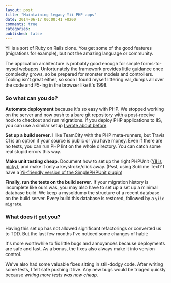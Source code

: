 ```yaml
---
layout: post
title: "Maintaining legacy Yii PHP apps"
date: 2014-06-17 00:00:41 +0200
comments: true
categories:
published: false
---
```


Yii is a sort of Ruby on Rails clone. You get some of the good features (migrations for example), but not the amazing language or community.

The application architecture is probably good enough for simple forms-to-mysql webapps. Unfortunately the framework provides little guidance once complexity grows, so be prepared for monster models and controllers. Tooling isn't great either, so soon I found myself littering var_dumps all over the code and F5-ing in the browser like it's 1998.

### So what can you do?

**Automate deployment** because it's so easy with PHP. We stopped working on the server and now push to a bare git repository with a post-receive hook to checkout and run migrations. If you deploy PHP applications to IIS, you can use a similar setup [I wrote about before](/blog/2014/03/28/git-push-deployment-on-iis/).

**Set up a build server**. I like TeamCity with the PHP meta-runners, but Travis CI is an option if your source is public or you have money.
Even if there are no tests, you can run PHP lint on the whole directory. You can catch some real stupid errors this way.

**Make unit testing cheap**. Document how to set up the right PHPUnit ([YII is picky](https://github.com/yiisoft/yii/issues/1563)), and make it only a keystroke/click away. (Psst, using Sublime Text? I have a [Yii-friendly version of the SimplePHPUnit plugin](https://github.com/tomv564/SimplePHPUnit))

**Finally, run the tests on the build server**.
If your migration history is incomplete like ours was, you may also have to set up a set up a minimal database build. We keep a mysqldump the structure of a recent database on the build server. Every build this database is restored, followed by a `yiic migrate`.

### What does it get you?

Having this set up has not allowed significant refactorings or converted us to TDD. But the last few months I've noticed some changes of habit:

It's more worthwhile to fix little bugs and annoyances because deployments are safe and fast. As a bonus, the fixes also always make it into version control.

We've also had some valuable fixes sitting in still-dodgy code. After writing some tests, I felt safe pushing it live. Any new bugs would be triaged quickly because *writing more tests was now cheap.*



